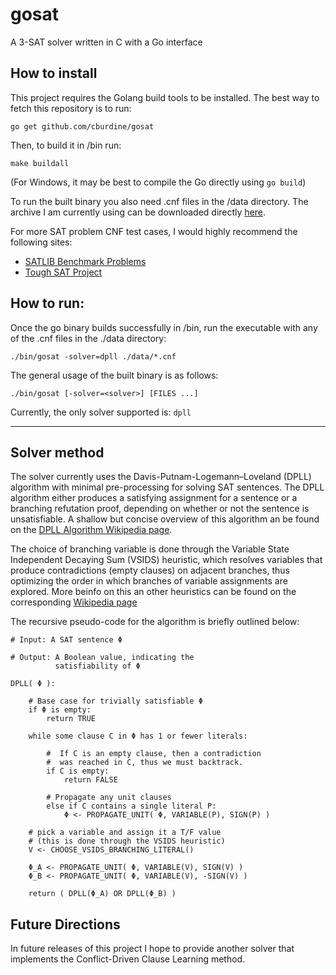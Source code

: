 # gosat
A 3-SAT solver written in C with a Go interface

## How to install

This project requires the Golang build tools to be installed.
The best way to fetch this repository is to run:
```
go get github.com/cburdine/gosat
```

Then, to build it in /bin run:
```
make buildall
```

(For Windows, it may be best to compile the Go directly using `go build`)


To run the built binary you also need .cnf files in the /data directory. The archive I am currently using can
be downloaded directly [here](https://www.cs.ubc.ca/~hoos/SATLIB/Benchmarks/SAT/RND3SAT/uf50-218.tar.gz).

For more SAT problem CNF test cases, I would highly recommend the following sites:

* [SATLIB Benchmark Problems](https://www.cs.ubc.ca/~hoos/SATLIB/benchm.html)
* [Tough SAT Project](https://toughsat.appspot.com/)

## How to run:

Once the go binary builds successfully in /bin, run the executable with any of the .cnf files in the ./data directory:
```
./bin/gosat -solver=dpll ./data/*.cnf
```

The general usage of the built binary is as follows:
```
./bin/gosat [-solver=<solver>] [FILES ...]
```
Currently, the only solver supported is: `dpll`

---

## Solver method

The solver currently uses the Davis-Putnam-Logemann–Loveland (DPLL) algorithm with minimal pre-processing for solving SAT sentences. The DPLL algorithm either produces a satisfying assignment for a sentence or a branching refutation proof, depending on whether or not the sentence is unsatisfiable. A shallow but concise overview of this algorithm an be found on the [DPLL Algorithm Wikipedia page](https://en.wikipedia.org/wiki/DPLL_algorithm).

The choice of branching variable is done through the Variable State Independent Decaying Sum (VSIDS) heuristic, which resolves variables that produce contradictions (empty clauses) on adjacent branches, thus optimizing the order in which branches of variable assignments are explored. More beinfo on this an other heuristics can be found on the corresponding [Wikipedia page](https://en.wikipedia.org/wiki/Boolean_satisfiability_algorithm_heuristics#cite_note-princeton-2)

The recursive pseudo-code for the algorithm is briefly outlined below:
```
# Input: A SAT sentence Φ

# Output: A Boolean value, indicating the
          satisfiability of Φ

DPLL( Φ ):

    # Base case for trivially satisfiable Φ
    if Φ is empty:
        return TRUE
    
    while some clause C in Φ has 1 or fewer literals:

        #  If C is an empty clause, then a contradiction
        #  was reached in C, thus we must backtrack.
        if C is empty:
            return FALSE

        # Propagate any unit clauses
        else if C contains a single literal P:
            Φ <- PROPAGATE_UNIT( Φ, VARIABLE(P), SIGN(P) )

    # pick a variable and assign it a T/F value
    # (this is done through the VSIDS heuristic)
    V <- CHOOSE_VSIDS_BRANCHING_LITERAL()

    Φ_A <- PROPAGATE_UNIT( Φ, VARIABLE(V), SIGN(V) )
    Φ_B <- PROPAGATE_UNIT( Φ, VARIABLE(V), -SIGN(V) )

    return ( DPLL(Φ_A) OR DPLL(Φ_B) )

```

## Future Directions

In future releases of this project I hope to provide another solver that implements the Conflict-Driven Clause Learning method.